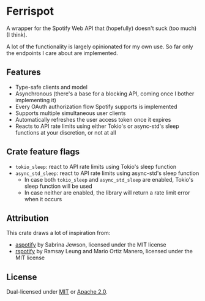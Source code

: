 # Ferrispot

A wrapper for the Spotify Web API that (hopefully) doesn't suck (too much) (I think).

A lot of the functionality is largely opinionated for my own use. So far only the endpoints I care about are implemented.

## Features

-   Type-safe clients and model
-   Asynchronous (there's a base for a blocking API, coming once I bother implementing it)
-   Every OAuth authorization flow Spotify supports is implemented
-   Supports multiple simultaneous user clients
-   Automatically refreshes the user access token once it expires
-   Reacts to API rate limits using either Tokio's or async-std's sleep functions at your discretion, or not at all

## Crate feature flags

-   `tokio_sleep`: react to API rate limits using Tokio's sleep function
-   `async_std_sleep`: react to API rate limits using async-std's sleep function
    -   In case both `tokio_sleep` and `async_std_sleep` are enabled, Tokio's sleep function will be used
    -   In case neither are enabled, the library will return a rate limit error when it occurs

## Attribution

This crate draws a lot of inspiration from:

-   [aspotify](https://github.com/SabrinaJewson/aspotify) by Sabrina Jewson, licensed under the MIT license
-   [rspotify](https://github.com/ramsayleung/rspotify) by Ramsay Leung and Mario Ortiz Manero, licensed under the MIT license

## License

Dual-licensed under [MIT](LICENSE-MIT) or [Apache 2.0](LICENSE-APACHE).
